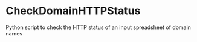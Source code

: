 # CheckDomainHTTPStatus
Python script to check the HTTP status of an input spreadsheet of domain names
